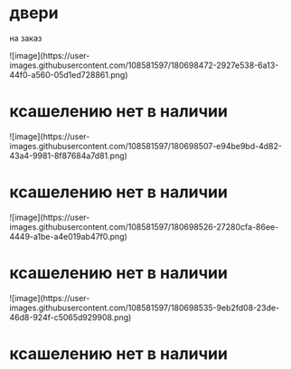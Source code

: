 <h1>двери</h1>
<p>на заказ</p>
![image](https://user-images.githubusercontent.com/108581597/180698472-2927e538-6a13-44f0-a560-05d1ed728861.png)
<h1>ксашелению нет в наличии</h1>
![image](https://user-images.githubusercontent.com/108581597/180698507-e94be9bd-4d82-43a4-9981-8f87684a7d81.png)
<h1>ксашелению нет в наличии</h1>
![image](https://user-images.githubusercontent.com/108581597/180698526-27280cfa-86ee-4449-a1be-a4e019ab47f0.png)
<h1>ксашелению нет в наличии</h1>
![image](https://user-images.githubusercontent.com/108581597/180698535-9eb2fd08-23de-46d8-924f-c5065d929908.png)
<h1>ксашелению нет в наличии</h1>
